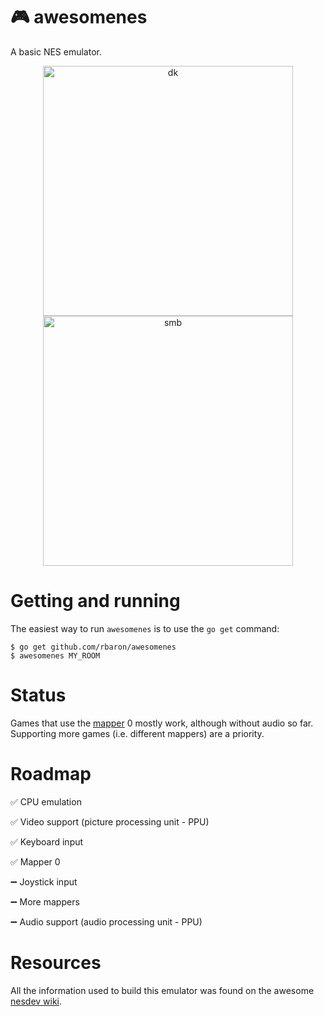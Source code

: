 # 🎮 awesomenes

A basic NES emulator.

<p align="center">
  <img src="https://i.imgur.com/z8xYcxV.png" alt="dk"  width="400px"/>
  <img src="https://i.imgur.com/ahSN16z.png" alt="smb" width="400px"/>
</p>

# Getting and running

The easiest way to run `awesomenes` is to use the `go get` command:

```
$ go get github.com/rbaron/awesomenes
$ awesomenes MY_ROOM
```

# Status

Games that use the [mapper](http://wiki.nesdev.com/w/index.php/Mapper) 0 mostly work, although without audio so far. Supporting more games (i.e. different mappers) are a priority.

# Roadmap

✅ CPU emulation

✅ Video support (picture processing unit - PPU)

✅ Keyboard input

✅ Mapper 0

➖  Joystick input

➖ More mappers

➖ Audio support (audio processing unit - PPU)


# Resources

All the information used to build this emulator was found on the awesome [nesdev wiki](https://wiki.nesdev.com).
